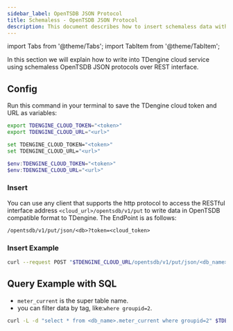 ```yaml
---
sidebar_label: OpenTSDB JSON Protocol
title: Schemaless - OpenTSDB JSON Protocol
description: This document describes how to insert schemaless data with the OpenTSDB JSON protocol.
---
```


<!-- exclude -->
import Tabs from '@theme/Tabs';
import TabItem from '@theme/TabItem';

<!-- exclude-end -->

In this section we will explain how to write into TDengine cloud service using schemaless OpenTSDB JSON protocols over REST interface.

## Config

Run this command in your terminal to save the TDengine cloud token and URL as variables:

<Tabs defaultValue="bash">
<TabItem value="bash" label="Bash">

```bash
export TDENGINE_CLOUD_TOKEN="<token>"
export TDENGINE_CLOUD_URL="<url>"
```

</TabItem>
<TabItem value="cmd" label="CMD">

```bash
set TDENGINE_CLOUD_TOKEN="<token>"
set TDENGINE_CLOUD_URL="<url>"
```

</TabItem>
<TabItem value="powershell" label="Powershell">

```powershell
$env:TDENGINE_CLOUD_TOKEN="<token>"
$env:TDENGINE_CLOUD_URL="<url>"
```

</TabItem>
</Tabs>

### Insert

You can use any client that supports the http protocol to access the RESTful interface address `<cloud_url>/opentsdb/v1/put` to write data in OpenTSDB compatible format to TDengine. The EndPoint is as follows:

```text
/opentsdb/v1/put/json/<db>?token=<cloud_token>
```

### Insert Example

```bash
curl --request POST "$TDENGINE_CLOUD_URL/opentsdb/v1/put/json/<db_name>?token=$TDENGINE_CLOUD_TOKEN" --data-binary "{\"metric\":\"meter_current\",\"timestamp\":1646846400,\"value\":10.3,\"tags\":{\"groupid\":2,\"location\":\"Beijing\",\"id\":\"d1001\"}}"
```

## Query Example with SQL

- `meter_current` is the super table name.
- you can filter data by tag, like:`where groupid=2`.

```bash
curl -L -d "select * from <db_name>.meter_current where groupid=2" $TDENGINE_CLOUD_URL/rest/sql/test?token=$TDENGINE_CLOUD_TOKEN
```
